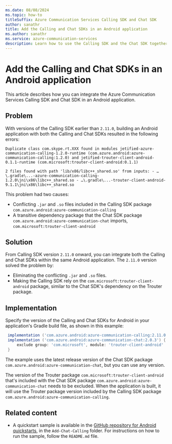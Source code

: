 ```yaml
---
ms.date: 08/08/2024
ms.topic: how-to
titleSuffix: Azure Communication Services Calling SDK and Chat SDK
author: sanathr
title: Add the Calling and Chat SDKs in an Android application
ms.author: sanathr
ms.service: azure-communication-services
description: Learn how to use the Calling SDK and the Chat SDK together in an Android application.
---
```

# Add the Calling and Chat SDKs in an Android application

This article describes how you can integrate the Azure Communication Services Calling SDK and Chat SDK in an Android application.

## Problem

With versions of the Calling SDK earlier than `2.11.0`, building an Android application with both the Calling and Chat SDKs resulted in the following errors:

```
Duplicate class com.skype.rt.XXX found in modules jetified-azure-communication-calling-1.2.0-runtime (com.azure.android:azure-communication-calling:1.2.0) and jetified-trouter-client-android-0.1.1-runtime (com.microsoft:trouter-client-android:0.1.1)

2 files found with path 'lib/x86/libc++_shared.so' from inputs: - …\.gradle\...-azure-communication-calling-1.2.0\jni\x86\libc++_shared.so - …\.gradle\...-trouter-client-android-9.1.1\jni\x86\libc++_shared.so
```

This problem had two causes:

- Conflicting `.jar` and `.so` files included in the Calling SDK package `com.azure.android:azure-communication-calling`
- A transitive dependency package that the Chat SDK package `com.azure.android:azure-communication-chat` imports, `com.microsoft:trouter-client-android`

## Solution

From Calling SDK version `2.11.0` onward, you can integrate both the Calling and Chat SDKs within the same Android application. The `2.11.0` version solved the problem by:

- Eliminating the conflicting `.jar` and `.so` files.
- Making the Calling SDK rely on the `com.microsoft:trouter-client-android` package, similar to the Chat SDK's dependency on the Trouter package.

## Implementation

Specify the version of the Calling and Chat SDKs for Android in your application's Gradle build file, as shown in this example:

   ```gradle
    implementation ('com.azure.android:azure-communication-calling:2.11.0')
    implementation ('com.azure.android:azure-communication-chat:2.0.3') {
        exclude group: 'com.microsoft', module: 'trouter-client-android'
    }
   ```

The example uses the latest release version of the Chat SDK package `com.azure.android:azure-communication-chat`, but you can use any version.

The version of the Trouter package `com.microsoft:trouter-client-android` that's included with the Chat SDK package `com.azure.android:azure-communication-chat` needs to be excluded. When the application is built, it will use the Trouter package version included by the Calling SDK package `com.azure.android:azure-communication-calling`.

## Related content

- A quickstart sample is available in the [GitHub repository for Android quickstarts](https://github.com/Azure-Samples/communication-services-android-quickstarts.git), in the `Add-Chat-Calling` folder. For instructions on how to run the sample, follow the `README.md` file.
